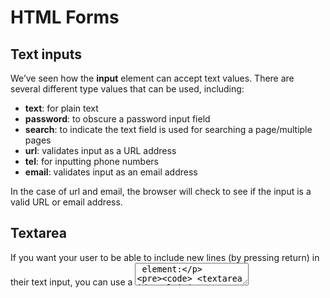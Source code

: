 # HTML Forms 

## Text inputs 
We’ve seen how the **input** element can accept text values. There are several different type values that can be used, including:

   - **text**: for plain text
   - **password**: to obscure a password input field
   - **search**: to indicate the text field is used for searching a page/multiple pages
   - **url**: validates input as a URL address
   - **tel**: for inputting phone numbers
   - **email**: validates input as an email address<br/>
   
In the case of url and email, the browser will check to see if the input is a valid URL or email address.

## Textarea 

If you want your user to be able to include new lines (by pressing return) in their text input, you can use a <textarea> element:

     <textarea id="multiLineInput"></textarea>



